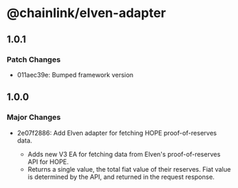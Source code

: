 # @chainlink/elven-adapter

## 1.0.1

### Patch Changes

- 011aec39e: Bumped framework version

## 1.0.0

### Major Changes

- 2e07f2886: Add Elven adapter for fetching HOPE proof-of-reserves data.

  - Adds new V3 EA for fetching data from Elven's proof-of-reserves API for HOPE.
  - Returns a single value, the total fiat value of their reserves. Fiat value is determined by the API, and returned in the
    request response.
